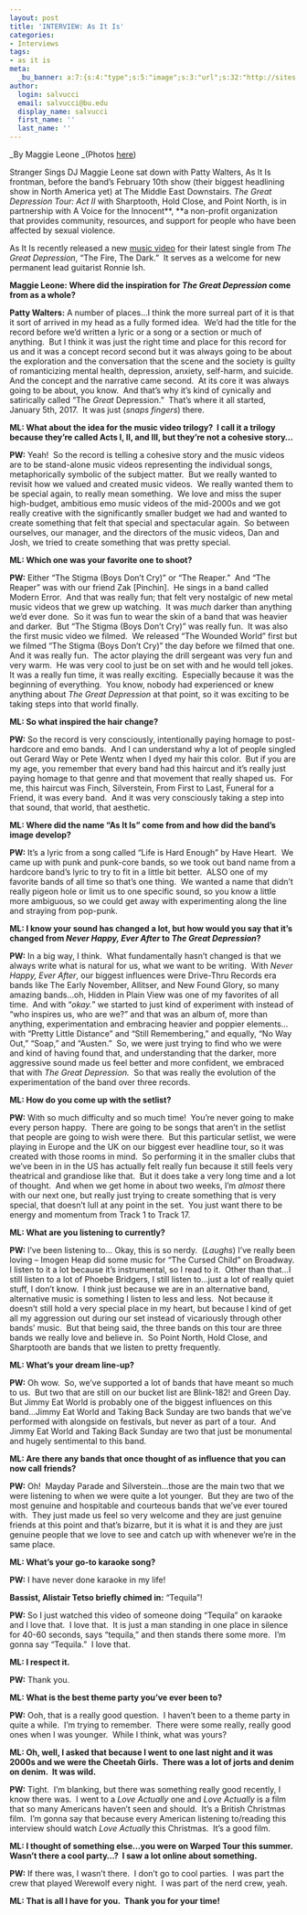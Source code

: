 ```yaml
---
layout: post
title: 'INTERVIEW: As It Is'
categories:
- Interviews
tags:
- as it is
meta:
  _bu_banner: a:7:{s:4:"type";s:5:"image";s:3:"url";s:32:"http://sites.bu.edu/wtbu/files/2019/02/IMG_6087.jpg";s:3:"alt";s:0:"";s:7:"post_id";s:4:"3691";s:4:"html";s:0:"";s:8:"position";s:12:"contentWidth";s:7:"caption";s:0:"";}
author:
  login: salvucci
  email: salvucci@bu.edu
  display_name: salvucci
  first_name: ''
  last_name: ''
---
```

_By Maggie Leone _(Photos [here](http://sites.bu.edu/wtbu/2019/02/13/photos-as-it-is-the-middle-east-2-10/))

Stranger Sings DJ Maggie Leone sat down with Patty Walters, As It Is frontman, before the band’s February 10th show (their biggest headlining show in North America yet) at The Middle East Downstairs. _The Great Depression Tour: Act II_ with Sharptooth, Hold Close, and Point North, is in partnership with A Voice for the Innocent**, **a non-profit organization that provides community, resources, and support for people who have been affected by sexual violence.

As It Is recently released a new [music video](https://www.youtube.com/watch?v=X4yLctPRiXU) for their latest single from _The Great Depression_, “The Fire, The Dark.”  It serves as a welcome for new permanent lead guitarist Ronnie Ish.

**Maggie Leone: Where did the inspiration for _The Great Depression_ come from as a whole?**

**Patty Walters:** A number of places…I think the more surreal part of it is that it sort of arrived in my head as a fully formed idea.  We’d had the title for the record before we’d written a lyric or a song or a section or much of anything.  But I think it was just the right time and place for this record for us and it was a concept record second but it was always going to be about the exploration and the conversation that the scene and the society is guilty of romanticizing mental health, depression, anxiety, self-harm, and suicide.  And the concept and the narrative came second.  At its core it was always going to be about, you know.  And that’s why it’s kind of cynically and satirically called “The _Great_ Depression.”  That’s where it all started, January 5th, 2017.  It was just (_snaps fingers_) there.

**ML: What about the idea for the music video trilogy?  I call it a trilogy because they’re called Acts I, II, and III, but they’re not a cohesive story…**

**PW:** Yeah!  So the record is telling a cohesive story and the music videos are to be stand-alone music videos representing the individual songs, metaphorically symbolic of the subject matter.  But we really wanted to revisit how we valued and created music videos.  We really wanted them to be special again, to really mean something.  We love and miss the super high-budget, ambitious emo music videos of the mid-2000s and we got really creative with the significantly smaller budget we had and wanted to create something that felt that special and spectacular again.  So between ourselves, our manager, and the directors of the music videos, Dan and Josh, we tried to create something that was pretty special.

**ML: Which one was your favorite one to shoot?**

**PW:** Either “The Stigma (Boys Don’t Cry)” or “The Reaper.”  And “The Reaper” was with our friend Zak \[Pinchin\].  He sings in a band called Modern Error.  And that was really fun; that felt very nostalgic of new metal music videos that we grew up watching.  It was _much_ darker than anything we’d ever done.  So it was fun to wear the skin of a band that was heavier and darker.  But “The Stigma (Boys Don’t Cry)” was really fun.  It was also the first music video we filmed.  We released “The Wounded World” first but we filmed “The Stigma (Boys Don’t Cry)” the day before we filmed that one.  And it was really fun.  The actor playing the drill sergeant was very fun and very warm.  He was very cool to just be on set with and he would tell jokes.  It was a really fun time, it was really exciting.  Especially because it was the beginning of everything.  You know, nobody had experienced or knew anything about _The Great Depression_ at that point, so it was exciting to be taking steps into that world finally.

**ML: So what inspired the hair change?**

**PW:** So the record is very consciously, intentionally paying homage to post-hardcore and emo bands.  And I can understand why a lot of people singled out Gerard Way or Pete Wentz when I dyed my hair this color.  But if you are my age, you remember that every band had this haircut and it’s really just paying homage to that genre and that movement that really shaped us.  For me, this haircut was Finch, Silverstein, From First to Last, Funeral for a Friend, it was every band.  And it was very consciously taking a step into that sound, that world, that aesthetic.

**ML: Where did the name “As It Is” come from and how did the band’s image develop?**

**PW:** It’s a lyric from a song called “Life is Hard Enough” by Have Heart.  We came up with punk and punk-core bands, so we took out band name from a hardcore band’s lyric to try to fit in a little bit better.  ALSO one of my favorite bands of all time so that’s one thing.  We wanted a name that didn’t really pigeon hole or limit us to one specific sound, so you know a little more ambiguous, so we could get away with experimenting along the line and straying from pop-punk.

**ML: I know your sound has changed a lot, but how would you say that it’s changed from _Never Happy, Ever After_ to _The Great Depression_?**

**PW:** In a big way, I think.  What fundamentally hasn’t changed is that we always write what is natural for us, what we want to be writing.  With _Never Happy, Ever After_, our biggest influences were Drive-Thru Records era bands like The Early November, Allitser, and New Found Glory, so many amazing bands…oh, Hidden in Plain View was one of my favorites of all time.  And with “_okay._” we started to just kind of experiment with instead of “who inspires us, who are we?” and that was an album of, more than anything, experimentation and embracing heavier and poppier elements…with “Pretty Little Distance” and “Still Remembering,” and equally, “No Way Out,” “Soap,” and “Austen.”  So, we were just trying to find who we were and kind of having found that, and understanding that the darker, more aggressive sound made us feel better and more confident, we embraced that with _The Great Depression._  So that was really the evolution of the experimentation of the band over three records.

**ML: How do you come up with the setlist?**

**PW:** With so much difficulty and so much time!  You’re never going to make every person happy.  There are going to be songs that aren’t in the setlist that people are going to wish were there.  But this particular setlist, we were playing in Europe and the UK on our biggest ever headline tour, so it was created with those rooms in mind.  So performing it in the smaller clubs that we’ve been in in the US has actually felt really fun because it still feels very theatrical and grandiose like that.  But it does take a very long time and a lot of thought.  And when we get home in about two weeks, I’m _almost_ there with our next one, but really just trying to create something that is very special, that doesn’t lull at any point in the set.  You just want there to be energy and momentum from Track 1 to Track 17.

**ML: What are you listening to currently?**

**PW:** I’ve been listening to… Okay, this is so nerdy.  (_Laughs_) I’ve really been loving – Imogen Heap did some music for “The Cursed Child” on Broadway.  I listen to it a lot because it’s instrumental, so I read to it.  Other than that…I still listen to a lot of Phoebe Bridgers, I still listen to…just a lot of really quiet stuff, I don’t know.  I think just because we are in an alternative band, alternative music is something I listen to less and less.  Not because it doesn’t still hold a very special place in my heart, but because I kind of get all my aggression out during our set instead of vicariously through other bands’ music.  But that being said, the three bands on this tour are three bands we really love and believe in.  So Point North, Hold Close, and Sharptooth are bands that we listen to pretty frequently.

**ML: What’s your dream line-up?**

**PW:** Oh wow.  So, we’ve supported a lot of bands that have meant so much to us.  But two that are still on our bucket list are Blink-182! and Green Day.  But Jimmy Eat World is probably one of the biggest influences on this band…Jimmy Eat World and Taking Back Sunday are two bands that we’ve performed with alongside on festivals, but never as part of a tour.  And Jimmy Eat World and Taking Back Sunday are two that just be monumental and hugely sentimental to this band.

**ML: Are there any bands that once thought of as influence that you can now call friends?**

**PW:** Oh!  Mayday Parade and Silverstein…those are the main two that we were listening to when we were quite a lot younger.  But they are two of the most genuine and hospitable and courteous bands that we’ve ever toured with.  They just made us feel so very welcome and they are just genuine friends at this point and that’s bizarre, but it is what it is and they are just genuine people that we love to see and catch up with whenever we’re in the same place.

**ML: What’s your go-to karaoke song?**

**PW:** I have never done karaoke in my life!

**Bassist, Alistair Tetso briefly chimed in:** “Tequila”!

**PW:** So I just watched this video of someone doing “Tequila” on karaoke and I love that.  I love that.  It is just a man standing in one place in silence for 40-60 seconds, says “tequila,” and then stands there some more.  I’m gonna say “Tequila.”  I love that.

**ML: I respect it.**

**PW:** Thank you.

**ML: What is the best theme party you’ve ever been to?**

**PW:** Ooh, that is a really good question.  I haven’t been to a theme party in quite a while.  I’m trying to remember.  There were some really, really good ones when I was younger.  While I think, what was yours?

**ML: Oh, well, I asked that because I went to one last night and it was 2000s and we were the Cheetah Girls.  There was a lot of jorts and denim on denim.  It was wild.**

**PW:** Tight.  I’m blanking, but there was something really good recently, I know there was.  I went to a _Love Actually_ one and _Love Actually_ is a film that so many Americans haven’t seen and should.  It’s a British Christmas film.  I’m gonna say that because every American listening to/reading this interview should watch _Love Actually_ this Christmas.  It’s a good film.

**ML: I thought of something else…you were on Warped Tour this summer.  Wasn’t there a cool party…?  I saw a lot online about something.**

**PW:** If there was, I wasn’t there.  I don’t go to cool parties.  I was part the crew that played Werewolf every night.  I was part of the nerd crew, yeah.

**ML: That is all I have for you.  Thank you for your time!**
